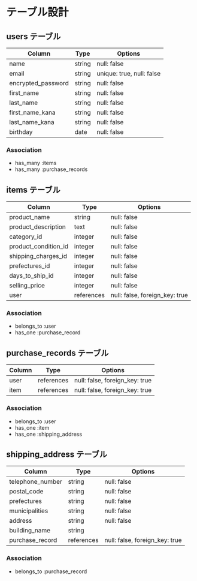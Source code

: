 # テーブル設計

## users テーブル

| Column             | Type   | Options                   |
| ------------------ | ------ | ------------              |
| name               | string | null: false               |
| email              | string | unique: true, null: false |
| encrypted_password | string | null: false               |
| first_name         | string | null: false               |
| last_name          | string | null: false               |
| first_name_kana    | string | null: false               |
| last_name_kana     | string | null: false               |
| birthday           | date   | null: false               |


### Association

- has_many :items
- has_many :purchase_records

## items テーブル

| Column                 | Type       | Options                        |
| ---------------------- | ---------- | ------------------------------ |
| product_name           | string     | null: false                    |
| product_description    | text       | null: false                    |
| category_id            | integer    | null: false                    |
| product_condition_id   | integer    | null: false                    |
| shipping_charges_id    | integer    | null: false                    |
| prefectures_id         | integer    | null: false                    |
| days_to_ship_id        | integer    | null: false                    |
| selling_price          | integer    | null: false                    |
| user                   | references | null: false, foreign_key: true |

### Association

- belongs_to :user
- has_one :purchase_record

## purchase_records テーブル

| Column | Type       | Options                        |
| ------ | ---------- | ------------------------------ |
| user   | references | null: false, foreign_key: true |
| item   | references | null: false, foreign_key: true |

### Association

- belongs_to :user
- has_one :item
- has_one :shipping_address


## shipping_address テーブル

| Column              | Type       | Options                        |
| ------------------- | ---------- | ------------------------------ |
| telephone_number    | string     | null: false                    |
| postal_code         | string     | null: false                    |
| prefectures         | string     | null: false                    |
| municipalities      | string     | null: false                    |
| address             | string     | null: false                    |
| building_name       | string     |                                |
| purchase_record     | references | null: false, foreign_key: true |


### Association

- belongs_to :purchase_record